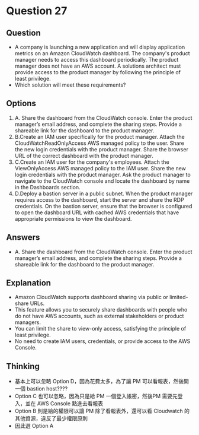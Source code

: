 # Question 27
## Question
* A company is launching a new application and will display application metrics on an Amazon CloudWatch dashboard. The company's product manager needs to access this dashboard periodically. The product manager does not have an AWS account. A solutions architect must provide access to the product manager by following the principle of least privilege.
* Which solution will meet these requirements?

## Options
1. A. Share the dashboard from the CloudWatch console. Enter the product manager’s email address, and complete the sharing steps. Provide a shareable link for the dashboard to the product manager.
2. B.Create an IAM user specifically for the product manager. Attach the CloudWatchReadOnlyAccess AWS managed policy to the user. Share the new login credentials with the product manager. Share the browser URL of the correct dashboard with the product manager.
3. C.Create an IAM user for the company's employees. Attach the ViewOnlyAccess AWS managed policy to the IAM user. Share the new login credentials with the product manager. Ask the product manager to navigate to the CloudWatch console and locate the dashboard by name in the Dashboards section.
4. D.Deploy a bastion server in a public subnet. When the product manager requires access to the dashboard, start the server and share the RDP credentials. On the bastion server, ensure that the browser is configured to open the dashboard URL with cached AWS credentials that have appropriate permissions to view the dashboard.

## Answers
* A. Share the dashboard from the CloudWatch console. Enter the product manager’s email address, and complete the sharing steps. Provide a shareable link for the dashboard to the product manager.

## Explanation
* Amazon CloudWatch supports dashboard sharing via public or limited-share URLs.
* This feature allows you to securely share dashboards with people who do not have AWS accounts, such as external stakeholders or product managers.
* You can limit the share to view-only access, satisfying the principle of least privilege.
* No need to create IAM users, credentials, or provide access to the AWS Console.

## Thinking
* 基本上可以忽略 Option D，因為花費太多，為了讓 PM 可以看報表，然後開一個 bastion host????
* Option C 也可以忽略，因為只是給 PM 一個登入帳密，然後PM 需要先登入，並在 AWS Console 點進去看報表
* Option B 則是給的權限可以讓 PM 除了看報表外，還可以看 Cloudwatch 的其他資源，違反了最少權限原則
* 因此選 Option A